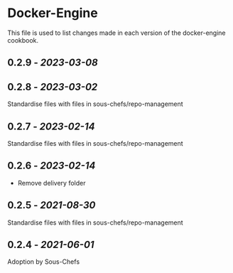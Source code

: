 # Docker-Engine

This file is used to list changes made in each version of the docker-engine cookbook.

## 0.2.9 - *2023-03-08*

## 0.2.8 - *2023-03-02*

Standardise files with files in sous-chefs/repo-management

## 0.2.7 - *2023-02-14*

Standardise files with files in sous-chefs/repo-management

## 0.2.6 - *2023-02-14*

- Remove delivery folder

## 0.2.5 - *2021-08-30*

Standardise files with files in sous-chefs/repo-management

## 0.2.4 - *2021-06-01*

Adoption by Sous-Chefs
